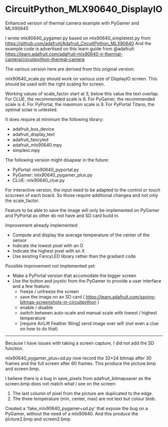 # CircuitPython_MLX90640_DisplayIO

Enhanced version of thermal camera example with PyGamer and MLX90640

I wrote mlx90640_pygamer.py based on mlx90640_simpletest.py from https://github.com/adafruit/Adafruit_CircuitPython_MLX90640
And the example code is advertised on this learn guide from @adafruit: https://learn.adafruit.com/adafruit-mlx90640-ir-thermal-camera/circuitpython-thermal-camera

The various version here are derived from this original version.

mlx90640_scale.py should work on various size of DisplayIO screen.
This should be used with the right scaling for screen.

Working values of scale_factor start at 3, below this value the text overlap.
For CLUE, the recommended scale is 6.
For PyGamer, the recommended scale is 4.
For PyPortal, the maximum scale is 9.
For PyPortal Titano, the optimal sclae is untested.

It does require at minimum the following library:
* adafruit_bus_device
* adafruit_display_text
* adafruit_fancyled
* adafruit_mlx90640.mpy
* simpleio.mpy

The following version might disapear in the future:
* PyPortal: mlx90640_pyportal.py
* PyGamer: mlx90640_pygamer_plus.py
* CLUE: mlx90640_clue.py

For interactive version, the input need to be adapted to the control or touch scscreen of each board. So those require additional changea and not only the scale_factor.

Feature to be able to save the image will only be implemented on PyGamer and PyPortal as other do not have and SD card build in.

Improvement already implemented:
* Compute and display the average temperature of the center of the sensor
* Indicate the lowest pixel with an O
* Indicate the highest pixel with an X
* Use existing FancyLED library rather than the gradiant code

Possible improvement not implemented yet:
* Make a PyPortal version that accomodate the bigger screen
* Use the button and joystic from the PyGamer to provide a user interface and a few feature:
   * freeze / unfreeze the screen
   * save the image on an SD card ( https://learn.adafruit.com/saving-bitmap-screenshots-in-circuitpython )
   * enable / disable 
   * switch between auto-scale and manual scale with lowest / highest temperature
   * [require AirLift Feather Wing] send image over wifi (not even a clue on how to do that)

---

Because I have issues with taking a screen capture, I did not add the SD function.

mlx90640_pygamer_plus+sd.py now record the 32*24 bitmap after 30 frames and the full screen after 60 frames.
This produce the picture.bmp and screen.bmp.

I believe there is a bug in save_pixels from adafruit_bitmapsaver as the screen.bmp does not match what I see on the screen:
1) The last column of pixel from the picture are duplicated to the edge.
2) The three temperature (min, center, max) are not text but colour blob.

Created a 'fake_mlx90640_pygamer+sd.py' that expose the bug on a PyGamer, without the need of a mlx90640. And this produce the picture2.bmp and screen2.bmp.

